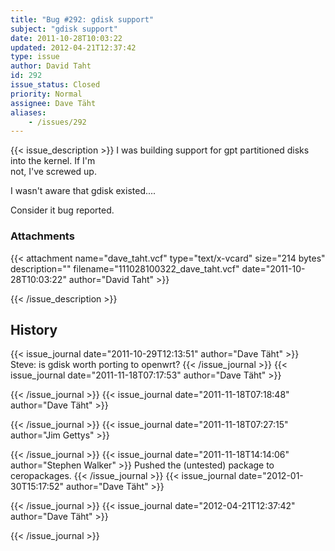 ```yaml
---
title: "Bug #292: gdisk support"
subject: "gdisk support"
date: 2011-10-28T10:03:22
updated: 2012-04-21T12:37:42
type: issue
author: David Taht
id: 292
issue_status: Closed
priority: Normal
assignee: Dave Täht
aliases:
    - /issues/292
---
```


{{< issue_description >}}
I was building support for gpt partitioned disks into the kernel. If
I'm\
not, I've screwed up.

I wasn't aware that gdisk existed....

Consider it bug reported.

### Attachments
{{< attachment name="dave_taht.vcf" type="text/x-vcard" size="214 bytes" description="" filename="111028100322_dave_taht.vcf" date="2011-10-28T10:03:22" author="David Taht" >}}

{{< /issue_description >}}

## History
{{< issue_journal date="2011-10-29T12:13:51" author="Dave Täht" >}}
Steve: is gdisk worth porting to openwrt?
{{< /issue_journal >}}
{{< issue_journal date="2011-11-18T07:17:53" author="Dave Täht" >}}

{{< /issue_journal >}}
{{< issue_journal date="2011-11-18T07:18:48" author="Dave Täht" >}}

{{< /issue_journal >}}
{{< issue_journal date="2011-11-18T07:27:15" author="Jim Gettys" >}}

{{< /issue_journal >}}
{{< issue_journal date="2011-11-18T14:14:06" author="Stephen Walker" >}}
Pushed the (untested) package to ceropackages.
{{< /issue_journal >}}
{{< issue_journal date="2012-01-30T15:17:52" author="Dave Täht" >}}

{{< /issue_journal >}}
{{< issue_journal date="2012-04-21T12:37:42" author="Dave Täht" >}}

{{< /issue_journal >}}

